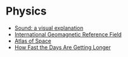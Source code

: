 # Physics

- [Sound: a visual explanation](https://ciechanow.ski/sound/)
- [International Geomagnetic Reference Field](https://www.ncei.noaa.gov/products/international-geomagnetic-reference-field)
- [Atlas of Space](https://atlasof.space/)
- [How Fast the Days Are Getting Longer](https://joe-antognini.github.io/astronomy/daylight)

